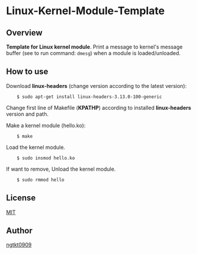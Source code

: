 # Linux-Kernel-Module-Template

## Overview
**Template for Linux kernel module**.
Print a message to kernel's message buffer (see to run command: `dmesg`)
when a module is loaded/unloaded.

## How to use
Download **linux-headers** (change version according to the latest version):
```shell
	$ sudo apt-get install linux-headers-3.13.0-100-generic
```

Change first line of Makefile (**KPATHP**) according to installed **linux-headers** version and path.

Make a kernel module (hello.ko):
```shell
	$ make
```
Load the kernel module.
```shell
	$ sudo insmod hello.ko
```

If want to remove, Unload the kernel module.
```shell
	$ sudo rmmod hello
```

## License
[MIT](https://github.com/ngtkt0909/Linux-Kernel-Module-Template/blob/develop/LICENSE)

## Author
[ngtkt0909](https://github.com/ngtkt0909)
